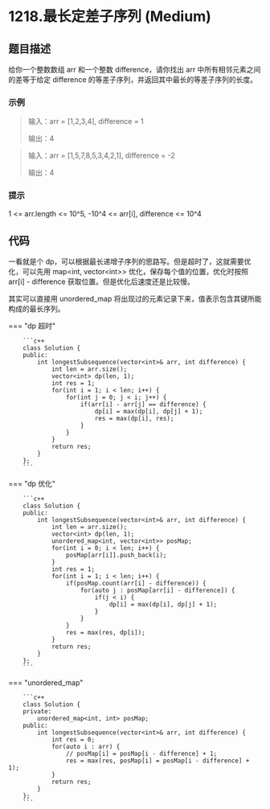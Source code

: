 # 1218.最长定差子序列 (Medium)

## 题目描述

给你一个整数数组 arr 和一个整数 difference，请你找出 arr 中所有相邻元素之间的差等于给定 difference 的等差子序列，并返回其中最长的等差子序列的长度。

### 示例

> 输入：arr = [1,2,3,4], difference = 1
> 
> 输出：4

> 输入：arr = [1,5,7,8,5,3,4,2,1], difference = -2
> 
> 输出：4

### 提示

1 <= arr.length <= 10^5, -10^4 <= arr[i], difference <= 10^4

## 代码

一看就是个 dp，可以根据最长递增子序列的思路写。但是超时了，这就需要优化，可以先用 map<int, vector\<int\>> 优化，保存每个值的位置，优化时按照 arr[i] - difference 获取位置。但是优化后速度还是比较慢。

其实可以直接用 unordered_map 将出现过的元素记录下来，值表示包含其键所能构成的最长序列。

=== "dp 超时"

		```c++
		class Solution {
		public:
		    int longestSubsequence(vector<int>& arr, int difference) {
		        int len = arr.size();
		        vector<int> dp(len, 1);
		        int res = 1;
		        for(int i = 1; i < len; i++) {
		            for(int j = 0; j < i; j++) {
		                if(arr[i] - arr[j] == difference) {
		                    dp[i] = max(dp[i], dp[j] + 1);
		                    res = max(dp[i], res);
		                }
		            }
		        }
		        return res;
		    }
		};
		```
		
=== "dp 优化"

		```c++
		class Solution {
		public:
		    int longestSubsequence(vector<int>& arr, int difference) {
		        int len = arr.size();
		        vector<int> dp(len, 1);
		        unordered_map<int, vector<int>> posMap;
		        for(int i = 0; i < len; i++) {
		            posMap[arr[i]].push_back(i);
		        }
		        int res = 1;
		        for(int i = 1; i < len; i++) {
		            if(posMap.count(arr[i] - difference)) {
		                for(auto j : posMap[arr[i] - difference]) {
		                    if(j < i) {
		                        dp[i] = max(dp[i], dp[j] + 1);
		                    }
		                }
		            }
		            res = max(res, dp[i]);
		        }
		        return res;
		    }
		};
		```
		
=== "unordered_map"

		```c++
		class Solution {
		private:
		    unordered_map<int, int> posMap;
		public:
		    int longestSubsequence(vector<int>& arr, int difference) {
		        int res = 0;
		        for(auto i : arr) {
		            // posMap[i] = posMap[i - difference] + 1;
		            res = max(res, posMap[i] = posMap[i - difference] + 1);
		        }
		        return res;
		    }
		};
		```